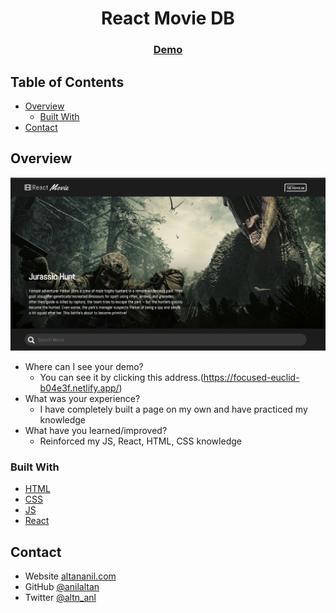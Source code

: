 <h1 align="center">React Movie DB</h1>

<div align="center">
  <h3>
    <a href="https://focused-euclid-b04e3f.netlify.app/">
      Demo
    </a>
  </h3>
</div>

<!-- TABLE OF CONTENTS -->

## Table of Contents

- [Overview](#overview)
  - [Built With](#built-with)
- [Contact](#contact)

<!-- OVERVIEW -->

## Overview

![screenshot](Screenshot.png)

- Where can I see your demo?
  - You can see it by clicking this address.(https://focused-euclid-b04e3f.netlify.app/)
- What was your experience?
  - I have completely built a page on my own and have practiced my knowledge
- What have you learned/improved?
  - Reinforced my JS, React, HTML, CSS knowledge

### Built With

<!-- This section should list any major frameworks that you built your project using. Here are a few examples.-->

- [HTML](https://html.com/)
- [CSS](https://www.w3.org/Style/CSS/)
- [JS](https://www.javascript.com/)
- [React](https://reactjs.org/)

## Contact

- Website [altananil.com](http://altananil.com/)
- GitHub [@anilaltan](https://github.com/anilaltan)
- Twitter [@altn_anl](https://twitter.com/altn_anl)
